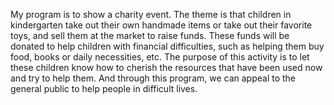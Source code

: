 My program is to show a charity event.
The theme is that children in kindergarten take out their own handmade items or take out their favorite toys, and sell them at the market to raise funds. These funds will be donated to help children with financial difficulties, such as helping them buy food, books or daily necessities, etc. 
The purpose of this activity is to let these children know how to cherish the resources that have been used now and try to help them. And through this program, we can appeal to the general public to help people in difficult lives.
